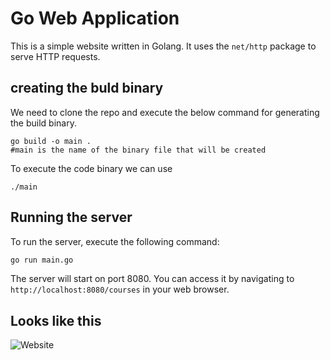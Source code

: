 # Go Web Application

This is a simple website written in Golang. It uses the `net/http` package to serve HTTP requests.

## creating the buld binary
We need to clone the repo and execute the below command for generating the build binary.
~~~
go build -o main .
#main is the name of the binary file that will be created 
~~~
To execute the code binary we can use 
~~~
./main
~~~

## Running the server

To run the server, execute the following command:

```bash
go run main.go
```

The server will start on port 8080. You can access it by navigating to `http://localhost:8080/courses` in your web browser.

## Looks like this

![Website](static/images/golang-website.png)


